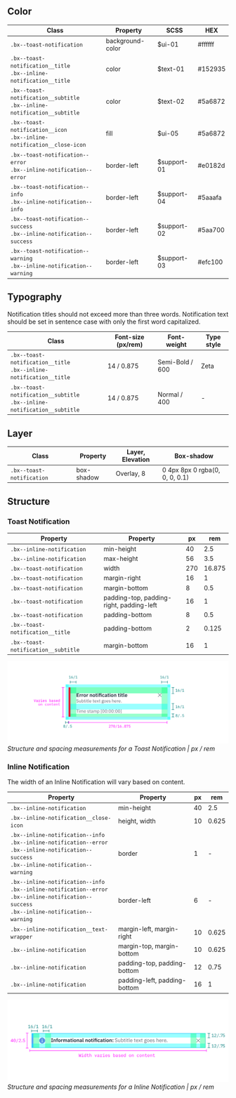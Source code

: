 ## Color


| Class                                                                        | Property         | SCSS        | HEX     |
|------------------------------------------------------------------------------|------------------|-------------|---------|
|`.bx--toast-notification`                                                     | background-color | $ui-01      | #ffffff |
|`.bx--toast-notification__title` </br> `.bx--inline-notification__title`      | color            | $text-01    | #152935 |
|`.bx--toast-notification__subtitle` </br> `.bx--inline-notification__subtitle`| color            | $text-02    | #5a6872 |
|`.bx--toast-notification__icon` </br> `.bx--inline-notification__close-icon`  | fill             | $ui-05      | #5a6872 |
|`.bx--toast-notification--error` </br> `.bx--inline-notification--error`      | border-left      | $support-01 | #e0182d |
|`.bx--toast-notification--info` </br>  `.bx--inline-notification--info`       | border-left      | $support-04 | #5aaafa |
|`.bx--toast-notification--success` </br> `.bx--inline-notification--success`  | border-left      | $support-02 | #5aa700 |
|`.bx--toast-notification--warning` </br>  `.bx--inline-notification--warning` | border-left      | $support-03 | #efc100 |


## Typography

Notification titles should not exceed more than three words. Notification text should be set in sentence case with only the first word capitalized.

| Class                                                                        | Font-size (px/rem) | Font-weight    | Type style |
|------------------------------------------------------------------------------|--------------------|----------------|------------|
|`.bx--toast-notification__title` </br> `.bx--inline-notification__title`      | 14 / 0.875         | Semi-Bold / 600| Zeta       |
|`.bx--toast-notification__subtitle` </br> `.bx--inline-notification__subtitle`| 14 / 0.875         | Normal / 400   | -          |


## Layer

| Class                     | Property    | Layer, Elevation | Box-shadow                      |
|---------------------------|-------------|------------------|---------------------------------|
| `.bx--toast-notification` | box-shadow  | Overlay, 8       | 0 4px 8px 0 rgba(0, 0, 0, 0.1)  |


## Structure

### Toast Notification

| Property                           | Property                                 | px                       | rem    |
|------------------------------------|------------------------------------------|--------------------------|--------|
| `.bx--inline-notification`         | min-height                               | 40                       | 2.5    |
| `.bx--inline-notification`         | max-height                               | 56                       | 3.5    |
| `.bx--toast-notification`          | width                                    | 270                      | 16.875 |
| `.bx--toast-notification`          | margin-right                             | 16                       | 1      |
| `.bx--toast-notification`          | margin-bottom                            | 8                        | 0.5    |
| `.bx--toast-notification`          | padding-top, padding-right, padding-left | 16                       | 1      |
| `.bx--toast-notification`          | padding-bottom                           | 8                        | 0.5    |
| `.bx--toast-notification__title`   | padding-bottom                           | 2                        | 0.125  |
| `.bx--toast-notification__subtitle`| margin-bottom                            | 16                       | 1      |

![Structure and spacing for a toast notification](images/notification-style-1.png)
_Structure and spacing measurements for a Toast Notification | px / rem_

### Inline Notification

The width of an Inline Notification will vary based on content.

| Property                           | Property                                 | px  | rem    |
|------------------------------------|------------------------------------------|-----|--------|
| `.bx--inline-notification`         | min-height                               | 40  | 2.5    |
| `.bx--inline-notification__close-icon`  | height, width                       | 10  | 0.625  |   
| `.bx--inline-notification--info` </br> `.bx--inline-notification--error` </br> `.bx--inline-notification--success` </br>     `.bx--inline-notification--warning`  | border                                   | 1   | -      |  
| `.bx--inline-notification--info`  </br> `.bx--inline-notification--error` </br> `.bx--inline-notification--success` </br>  `.bx--inline-notification--warning`  | border-left                              | 6   | -      |   
| `.bx--inline-notification__text-wrapper`  | margin-left, margin-right         | 10  | 0.625  |  
| `.bx--inline-notification`  | margin-top, margin-bottom                       | 10  | 0.625  |  
| `.bx--inline-notification`  | padding-top, padding-bottom                     | 12  | 0.75   |  
| `.bx--inline-notification`  | padding-left, padding-bottom                    | 16  | 1     |  



![Structure and spacing for an inline notification](images/notification-style-2.png)
_Structure and spacing measurements for a Inline Notification | px / rem_
